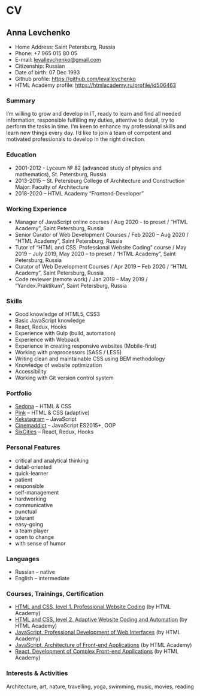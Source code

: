 # CV

## Anna Levchenko

* Home Address: Saint Petersburg, Russia
* Phone: +7 965 015 80 05
* E-mail: levallevchenko@gmail.com
* Citizenship: Russian
* Date of birth: 07 Dec 1993
* Github profile: https://github.com/levallevchenko 
* HTML Academy profile: https://htmlacademy.ru/profile/id506463

### Summary

I’m willing to grow and develop in IT, ready to learn and find all needed information, responsible fulfilling my duties, attentive to detail, try to perform the tasks in time. 
I‘m keen to enhance my professional skills and learn new things every day. 
I’d like to join a team of competent and motivated professionals to develop in the right direction.

### Education
- 2001-2012 - Lyceum № 82 (advanced study of physics and mathematics), St. Petersburg, Russia 
- 2013-2015 – St. Petersburg College of Architecture and Construction
Major: Faculty of Architecture
- 2018-2020 – HTML Academy “Frontend-Developer”

### Working Experience

* Manager of JavaScript online courses / Aug 2020 - to preset / “HTML Academy”, Saint Petersburg, Russia
* Senior Сurator of Web Development Courses / Feb 2020 – Aug 2020 / “HTML Academy”, Saint Petersburg, Russia
* Tutor of “HTML and CSS. Professional Website Coding” course / May 2019 – July 2019, May 2020 – to preset / “HTML Academy”, Saint Petersburg, Russia
* Сurator of Web Development Courses / Apr 2019 – Feb 2020 / “HTML Academy”, Saint Petersburg, Russia
* Code reviewer (remote work) / Jan 2019 – May 2019 / “Yandex.Praktikum”, Saint Petersburg, Russia

### Skills

* Good knowledge of HTML5, CSS3
* Basic JavaScript knowledge
* React, Redux, Hooks
* Experience with Gulp (build, automation)
* Experience with Webpack
* Experience in creating responsive websites (Mobile-first)
* Working with preprocessors (SASS / LESS)
* Writing clean and maintainable CSS using BEM methodology
* Knowledge of website optimization
* Accessibility
* Working with Git version control system

### Portfolio

* [Sedona](https://levallevchenko.github.io/Sedona/) – HTML & CSS
* [Pink](https://levallevchenko.github.io/Pink/build) – HTML & CSS (adaptive)
* [Kekstagram](https://levallevchenko.github.io/Kekstagram/) – JavaScript
* [Cinemaddict](https://github.com/levallevchenko/Cinemaddict) – JavaScript ES2015+, OOP
* [SixCities](https://github.com/levallevchenko/Six-Cities) – React, Redux, Hooks

### Personal Features

* critical and analytical thinking
* detail-oriented
* quick-learner
* patient
* responsible
* self-management
* hardworking
* communicative
* punctual 
* tolerant
* easy-going
* a team player
* open to change
* with sense of humor

### Languages

* Russian – native 
* English – intermediate 

### Courses, Trainings, Certification

* [HTML and CSS, level 1. Professional Website Coding](https://assets.htmlacademy.ru/certificates/intensive/67/506463.pdf) (by HTML Academy)
* [HTML and CSS, level 2. Adaptive Website Coding and Automation](https://assets.htmlacademy.ru/certificates/intensive/91/506463.pdf) (by HTML Academy)
* [JavaScript. Professional Development of Web Interfaces](https://assets.htmlacademy.ru/certificates/intensive/123/506463.pdf) (by HTML Academy)
* [JavaScript. Architecture of Front-end Applications](https://assets.htmlacademy.ru/certificates/intensive/175/506463.pdf) (by HTML Academy)
* [React. Development of Complex Front-end Applications](https://assets.htmlacademy.ru/certificates/intensive/177/506463.pdf) (by HTML Academy)

### Interests & Activities

Architecture, art, nature, travelling, yoga, swimming, music, movies, reading